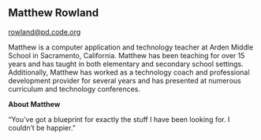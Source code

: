 ## Matthew Rowland

[rowland@pd.code.org](mailto:rowland@pd.code.org)

Matthew is a computer application and technology teacher at Arden Middle School in Sacramento, California. Matthew has been teaching for over 15 years and has taught in both elementary and secondary school settings. Additionally, Matthew has worked as a technology coach and professional development provider for several years and has presented at numerous curriculum and technology conferences.

**About Matthew**

“You’ve got a blueprint for exactly the stuff I have been looking for. I couldn’t be happier.”

